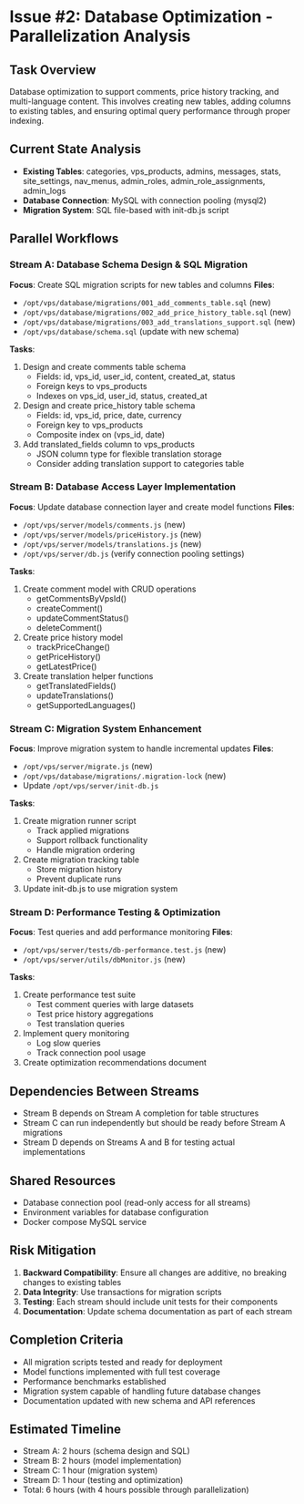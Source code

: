 # Issue #2: Database Optimization - Parallelization Analysis

## Task Overview
Database optimization to support comments, price history tracking, and multi-language content. This involves creating new tables, adding columns to existing tables, and ensuring optimal query performance through proper indexing.

## Current State Analysis
- **Existing Tables**: categories, vps_products, admins, messages, stats, site_settings, nav_menus, admin_roles, admin_role_assignments, admin_logs
- **Database Connection**: MySQL with connection pooling (mysql2)
- **Migration System**: SQL file-based with init-db.js script

## Parallel Workflows

### Stream A: Database Schema Design & SQL Migration
**Focus**: Create SQL migration scripts for new tables and columns
**Files**:
- `/opt/vps/database/migrations/001_add_comments_table.sql` (new)
- `/opt/vps/database/migrations/002_add_price_history_table.sql` (new)
- `/opt/vps/database/migrations/003_add_translations_support.sql` (new)
- `/opt/vps/database/schema.sql` (update with new schema)

**Tasks**:
1. Design and create comments table schema
   - Fields: id, vps_id, user_id, content, created_at, status
   - Foreign keys to vps_products
   - Indexes on vps_id, user_id, status, created_at
2. Design and create price_history table schema
   - Fields: id, vps_id, price, date, currency
   - Foreign key to vps_products
   - Composite index on (vps_id, date)
3. Add translated_fields column to vps_products
   - JSON column type for flexible translation storage
   - Consider adding translation support to categories table

### Stream B: Database Access Layer Implementation
**Focus**: Update database connection layer and create model functions
**Files**:
- `/opt/vps/server/models/comments.js` (new)
- `/opt/vps/server/models/priceHistory.js` (new)
- `/opt/vps/server/models/translations.js` (new)
- `/opt/vps/server/db.js` (verify connection pooling settings)

**Tasks**:
1. Create comment model with CRUD operations
   - getCommentsByVpsId()
   - createComment()
   - updateCommentStatus()
   - deleteComment()
2. Create price history model
   - trackPriceChange()
   - getPriceHistory()
   - getLatestPrice()
3. Create translation helper functions
   - getTranslatedFields()
   - updateTranslations()
   - getSupportedLanguages()

### Stream C: Migration System Enhancement
**Focus**: Improve migration system to handle incremental updates
**Files**:
- `/opt/vps/server/migrate.js` (new)
- `/opt/vps/database/migrations/.migration-lock` (new)
- Update `/opt/vps/server/init-db.js`

**Tasks**:
1. Create migration runner script
   - Track applied migrations
   - Support rollback functionality
   - Handle migration ordering
2. Create migration tracking table
   - Store migration history
   - Prevent duplicate runs
3. Update init-db.js to use migration system

### Stream D: Performance Testing & Optimization
**Focus**: Test queries and add performance monitoring
**Files**:
- `/opt/vps/server/tests/db-performance.test.js` (new)
- `/opt/vps/server/utils/dbMonitor.js` (new)

**Tasks**:
1. Create performance test suite
   - Test comment queries with large datasets
   - Test price history aggregations
   - Test translation queries
2. Implement query monitoring
   - Log slow queries
   - Track connection pool usage
3. Create optimization recommendations document

## Dependencies Between Streams
- Stream B depends on Stream A completion for table structures
- Stream C can run independently but should be ready before Stream A migrations
- Stream D depends on Streams A and B for testing actual implementations

## Shared Resources
- Database connection pool (read-only access for all streams)
- Environment variables for database configuration
- Docker compose MySQL service

## Risk Mitigation
1. **Backward Compatibility**: Ensure all changes are additive, no breaking changes to existing tables
2. **Data Integrity**: Use transactions for migration scripts
3. **Testing**: Each stream should include unit tests for their components
4. **Documentation**: Update schema documentation as part of each stream

## Completion Criteria
- All migration scripts tested and ready for deployment
- Model functions implemented with full test coverage
- Performance benchmarks established
- Migration system capable of handling future database changes
- Documentation updated with new schema and API references

## Estimated Timeline
- Stream A: 2 hours (schema design and SQL)
- Stream B: 2 hours (model implementation)
- Stream C: 1 hour (migration system)
- Stream D: 1 hour (testing and optimization)
- Total: 6 hours (with 4 hours possible through parallelization)